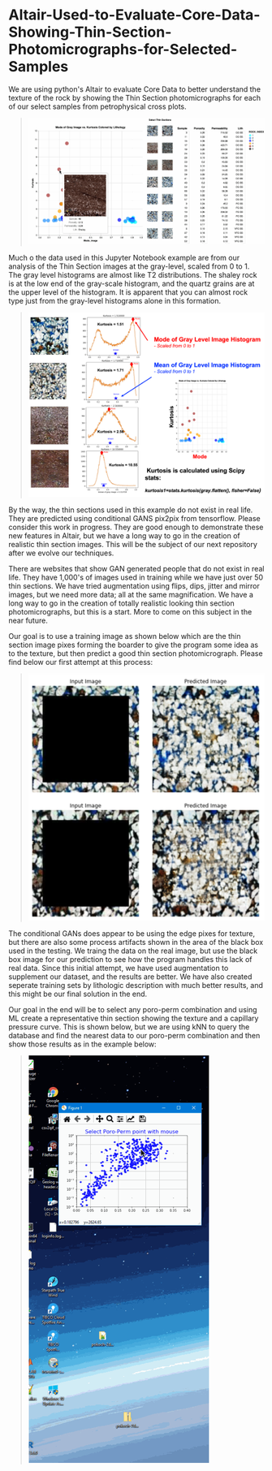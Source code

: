 # Altair-Used-to-Evaluate-Core-Data-Showing-Thin-Section-Photomicrographs-for-Selected-Samples
We are using python's Altair to evaluate Core Data to better understand the texture of the rock by showing the Thin Section photomicrographs for each of our select samples from petrophysical cross plots. 

>![Altair_TS](Mode_of_Image_Kurtosis_with_TS.gif)

Much o the data used in this Jupyter Notebook example are from our analysis of the Thin Section images at the gray-level, scaled from 0 to 1. The gray level histograms are almost like T2 distributions. The shaley rock is at the low end of the gray-scale histogram, and the quartz grains are at the upper level of the histogram. It is apparent that you can almost rock type just from the gray-level histograms alone in this formation. 

>![Altair_TS](gray-level_Kmean_Mode.png)

By the way, the thin sections used in this example do not exist in real life. They are predicted using conditional GANS pix2pix from tensorflow. Please consider this work in progress. They are good enough to demonstrate these new features in Altair, but we have a long way to go in the creation of realistic thin section images. This will be the subject of our next repository after we evolve our techniques. 

There are websites that show GAN generated people that do not exist in real life. They have 1,000's of images used in training while we have just over 50 thin sections. We have tried augmentation using flips, dips, jitter and mirror images, but we need more data; all at the same magnification. We have a long way to go in the creation of totally realistic looking thin section photomicrographs, but this is a start. More to come on this subject in the near future. 

Our goal is to use a training image as shown below which are the thin section image pixes forming the boarder to give the program some idea as to the texture, but then predict a good thin section photomicrograph. Please find below our first attempt at this process:

>![Altair_TS](TS_results.png)

The conditional GANs does appear to be using the edge pixes for texture, but there are also some process artifacts shown in the area of the black box used in the testing. We traing the data on the real image, but use the black box image for our prediction to see how the program handles this lack of real data. Since this initial attempt, we have used augmentation to supplement our dataset, and the results are better. We have also created seperate training sets by lithologic description with much better results, and this might be our final solution in the end. 

Our goal in the end will be to select any poro-perm combination and using ML create a representative thin section showing the texture and a capillary pressure curve. This is shown below, but we are using kNN to query the database and find the nearest data to our poro-perm combination and then show those results as in the example below:

>![Altair_TS](kNN_estimated_Pc_RosettaStone.gif)
